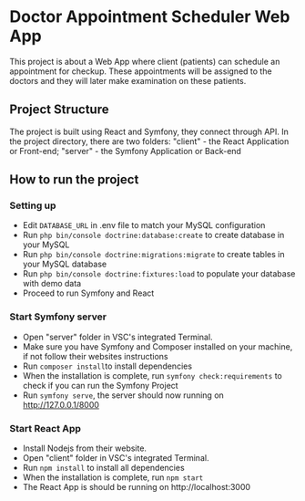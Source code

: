 # Doctor Appointment Scheduler Web App

This project is about a Web App where client (patients) can schedule an appointment for checkup. These appointments will be assigned to the doctors and they will later make examination on these patients.

## Project Structure

The project is built using React and Symfony, they connect through API. In the project directory, there are two folders: 
"client" - the React Application or Front-end; "server" - the Symfony Application or Back-end

## How to run the project

### Setting up
- Edit `DATABASE_URL` in .env file to match your MySQL configuration
- Run `php bin/console doctrine:database:create` to create database in your MySQL
- Run `php bin/console doctrine:migrations:migrate` to create tables in your MySQL database
- Run `php bin/console doctrine:fixtures:load` to populate your database with demo data
- Proceed to run Symfony and React

### Start Symfony server
- Open "server" folder in VSC's integrated Terminal.
- Make sure you have Symfony and Composer installed on your machine, if not follow their websites instructions
- Run `composer install`to install dependencies
- When the installation is complete, run `symfony check:requirements` to check if you can run the Symfony Project
- Run `symfony serve`, the server should now running on http://127.0.0.1/8000

### Start React App
- Install Nodejs from their website.
- Open "client" folder in VSC's integrated Terminal.
- Run `npm install` to install all dependencies
- When the installation is complete, run `npm start`
- The React App is should be running on http://localhost:3000 
